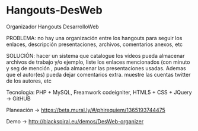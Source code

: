 Hangouts-DesWeb
===============

Organizador Hangouts DesarrolloWeb

PROBLEMA: no hay una organización entre los hangouts para seguir los enlaces, descripción  presentaciones, archivos, comentarios anexos, etc

SOLUCIÓN: hacer un sistema que catalogue los vídeos  pueda almacenar archivos de trabajo y/o ejemplo, liste los enlaces mencionados (con minuto y seg de mención , pueda almacenar las presentaciones usadas. Ademas que el autor(es) pueda dejar comentarios extra. muestre las cuentas twitter de los autores, etc

Tecnología: PHP  + MySQL, Freamwork codeigniter,  HTML5 + CSS + JQuery -> GitHUB

Planeación -> https://beta.mural.ly/#/phirequiem/1365193744475

Demo -> http://blackspiral.eu/demos/DesWeb-organizer
